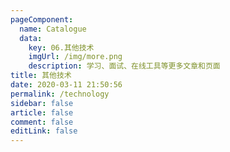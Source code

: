 ```yaml
---
pageComponent: 
  name: Catalogue
  data: 
    key: 06.其他技术
    imgUrl: /img/more.png
    description: 学习、面试、在线工具等更多文章和页面
title: 其他技术
date: 2020-03-11 21:50:56
permalink: /technology
sidebar: false
article: false
comment: false
editLink: false
---
```

